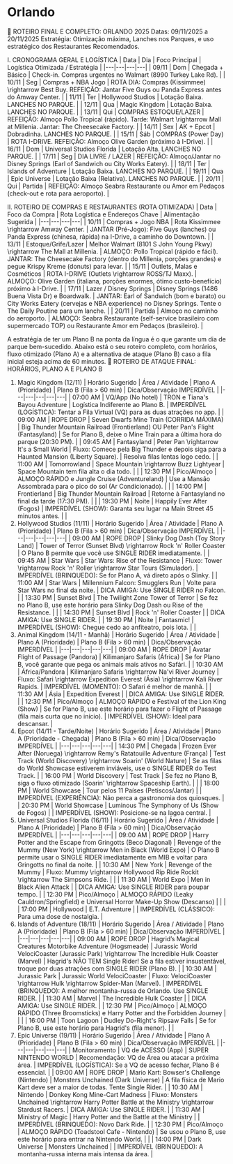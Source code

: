 # Orlando

📝 ROTEIRO FINAL E COMPLETO: ORLANDO 2025
Datas: 09/11/2025 a 20/11/2025
Estratégia: Otimização máxima, Lanches nos Parques, e uso estratégico dos Restaurantes Recomendados.

I. CRONOGRAMA GERAL E LOGÍSTICA
| Data | Dia | Foco Principal | Logística Otimizada / Estratégia |
|---|---|---|---|
| 09/11 | Dom | Chegada + Básico | Check-in. Compras urgentes no Walmart (8990 Turkey Lake Rd). |
| 10/11 | Seg | Compras + NBA Jogo | ROTA DIA: Compras (Kissimmee) \rightarrow Best Buy. REFEIÇÃO: Jantar Five Guys ou Panda Express antes do Amway Center. |
| 11/11 | Ter | Hollywood Studios | Lotação Baixa. LANCHES NO PARQUE. |
| 12/11 | Qua | Magic Kingdom | Lotação Baixa. LANCHES NO PARQUE. |
| 13/11 | Qui | COMPRAS ESTOQUE/LAZER | REFEIÇÃO: Almoço Pollo Tropical (rápido). Tarde: Walmart \rightarrow Mall at Millenia. Jantar: The Cheesecake Factory. |
| 14/11 | Sex | AK + Epcot | Dobradinha. LANCHES NO PARQUE. |
| 15/11 | Sáb | COMPRAS (Power Day) | ROTA I-DRIVE. REFEIÇÃO: Almoço Olive Garden (próximo à I-Drive). |
| 16/11 | Dom | Universal Studios Florida | Lotação Alta. LANCHES NO PARQUE. |
| 17/11 | Seg | DIA LIVRE / LAZER | REFEIÇÃO: Almoço/Jantar no Disney Springs (Earl of Sandwich ou City Works Eatery). |
| 18/11 | Ter | Islands of Adventure | Lotação Baixa. LANCHES NO PARQUE. |
| 19/11 | Qua | Epic Universe | Lotação Baixa (Relativa). LANCHES NO PARQUE. |
| 20/11 | Qui | Partida | REFEIÇÃO: Almoço Seabra Restaurante ou Amor em Pedaços (check-out e rota para aeroporto). |

II. ROTEIRO DE COMPRAS E RESTAURANTES (ROTA OTIMIZADA)
| Data | Foco da Compra | Rota Logística e Endereços Chave | Alimentação Sugerida |
|---|---|---|---|
| 10/11 | Compras + Jogo NBA | Rota Kissimmee \rightarrow Amway Center. | JANTAR (Pré-Jogo): Five Guys (lanches) ou Panda Express (chinesa, rápida) na I-Drive, a caminho do Downtown. |
| 13/11 | Estoque/Grife/Lazer | Melhor Walmart (8101 S John Young Pkwy) \rightarrow The Mall at Millenia. | ALMOÇO: Pollo Tropical (rápido e fácil). JANTAR: The Cheesecake Factory (dentro do Millenia, porções grandes) e pegue Krispy Kreme (donuts) para levar. |
| 15/11 | Outlets, Malas e Cosméticos | ROTA I-DRIVE (Outlets \rightarrow ROSS/TJ Maxx). | ALMOÇO: Olive Garden (italiana, porções enormes, ótimo custo-benefício) próximo à I-Drive. |
| 17/11 | Lazer / Disney Springs | Disney Springs (1486 Buena Vista Dr) e Boardwalk. | JANTAR: Earl of Sandwich (bom e barato) ou City Works Eatery (cervejas e NBA experience) no Disney Springs. Tente o The Daily Poutine para um lanche. |
| 20/11 | Partida | Almoço no caminho do aeroporto. | ALMOÇO: Seabra Restaurante (self-service brasileiro com supermercado TOP) ou Restaurante Amor em Pedaços (brasileiro). |

A estratégia de ter um Plano B na ponta da língua é o que garante um dia de parque bem-sucedido.
Abaixo está o seu roteiro completo, com horários, fluxo otimizado (Plano A) e a alternativa de ataque (Plano B) caso a fila inicial esteja acima de 60 minutos.
📅 ROTEIRO DE ATAQUE FINAL: HORÁRIOS, PLANO A E PLANO B
1. Magic Kingdom (12/11)
| Horário Sugerido | Área / Atividade | Plano A (Prioridade) | Plano B (Fila > 60 min) | Dica/Observação IMPERDÍVEL |
|---|---|---|---|---|
| 07:00 AM | VQ/App (No hotel) | TRON e Tiana's Bayou Adventure | Logística Indiferente ao Plano B. | IMPERDÍVEL (LOGÍSTICA): Tentar a Fila Virtual (VQ) para as duas atrações no app. |
| 09:00 AM | ROPE DROP | Seven Dwarfs Mine Train (CORRIDA MÁXIMA) | Big Thunder Mountain Railroad (Frontierland) OU Peter Pan's Flight (Fantasyland) | Se for Plano B, deixe o Mine Train para a última hora do parque (20:30 PM). |
| 09:45 AM | Fantasyland | Peter Pan \rightarrow It's a Small World | Fluxo: Comece pela Big Thunder e depois siga para a Haunted Mansion (Liberty Square). | Resolva filas lentas logo cedo. |
| 11:00 AM | Tomorrowland | Space Mountain \rightarrow Buzz Lightyear | Space Mountain tem fila alta o dia todo. |  |
| 12:30 PM | Pico/Almoço | ALMOÇO RÁPIDO e Jungle Cruise (Adventureland) | Use a Mansão Assombrada para o pico do sol (Ar Condicionado). |  |
| 14:00 PM | Frontierland | Big Thunder Mountain Railroad | Retorne à Fantasyland no final da tarde (17:30 PM). |  |
| 19:30 PM | Noite | Happily Ever After (Fogos) | IMPERDÍVEL (SHOW): Garanta seu lugar na Main Street 45 minutos antes. |  |
2. Hollywood Studios (11/11)
| Horário Sugerido | Área / Atividade | Plano A (Prioridade) | Plano B (Fila > 60 min) | Dica/Observação IMPERDÍVEL |
|---|---|---|---|---|
| 09:00 AM | ROPE DROP | Slinky Dog Dash (Toy Story Land) | Tower of Terror (Sunset Blvd) \rightarrow Rock 'n' Roller Coaster | O Plano B permite que você use SINGLE RIDER imediatamente. |
| 09:45 AM | Star Wars | Star Wars: Rise of the Resistance | Fluxo: Tower \rightarrow Rock 'n' Roller \rightarrow Star Tours (Simulador). | IMPERDÍVEL (BRINQUEDO): Se for Plano A, vá direto após o Slinky. |
| 11:00 AM | Star Wars | Millennium Falcon: Smugglers Run | Volte para Star Wars no final da noite. | DICA AMIGA: Use SINGLE RIDER no Falcon. |
| 13:30 PM | Sunset Blvd | The Twilight Zone Tower of Terror | Se fez no Plano B, use este horário para Slinky Dog Dash ou Rise of the Resistance. |  |
| 14:30 PM | Sunset Blvd | Rock 'n' Roller Coaster |  | DICA AMIGA: Use SINGLE RIDER. |
| 19:30 PM | Noite | Fantasmic! | IMPERDÍVEL (SHOW): Chegue cedo ao anfiteatro, pois lota. |  |
3. Animal Kingdom (14/11 - Manhã)
| Horário Sugerido | Área / Atividade | Plano A (Prioridade) | Plano B (Fila > 60 min) | Dica/Observação IMPERDÍVEL |
|---|---|---|---|---|
| 09:00 AM | ROPE DROP | Avatar Flight of Passage (Pandora) | Kilimanjaro Safaris (África) | Se for Plano B, você garante que pega os animais mais ativos no Safári. |
| 10:30 AM | África/Pandora | Kilimanjaro Safaris \rightarrow Na'vi River Journey | Fluxo: Safari \rightarrow Expedition Everest (Ásia) \rightarrow Kali River Rapids. | IMPERDÍVEL (MOMENTO): O Safari é melhor de manhã. |
| 11:30 AM | Ásia | Expedition Everest |  | DICA AMIGA: Use SINGLE RIDER. |
| 12:30 PM | Pico/Almoço | ALMOÇO RÁPIDO e Festival of the Lion King (Show) | Se for Plano B, use este horário para fazer o Flight of Passage (fila mais curta que no início). | IMPERDÍVEL (SHOW): Ideal para descansar. |
4. Epcot (14/11 - Tarde/Noite)
| Horário Sugerido | Área / Atividade | Plano A (Prioridade - Chegada) | Plano B (Fila > 60 min) | Dica/Observação IMPERDÍVEL |
|---|---|---|---|---|
| 14:30 PM | Chegada | Frozen Ever After (Noruega) \rightarrow Remy's Ratatouille Adventure (França) | Test Track (World Discovery) \rightarrow Soarin' (World Nature) | Se as filas do World Showcase estiverem inviáveis, use o SINGLE RIDER do Test Track. |
| 16:00 PM | World Discovery | Test Track | Se fez no Plano B, siga o fluxo otimizado (Soarin' \rightarrow Spaceship Earth). |  |
| 18:00 PM | World Showcase | Tour pelos 11 Países (Petiscos/Jantar) |  | IMPERDÍVEL (EXPERIÊNCIA): Não perca a gastronomia dos quiosques. |
| 20:30 PM | World Showcase | Luminous The Symphony of Us (Show de Fogos) |  | IMPERDÍVEL (SHOW): Posicione-se na lagoa central. |
5. Universal Studios Florida (16/11)
| Horário Sugerido | Área / Atividade | Plano A (Prioridade) | Plano B (Fila > 60 min) | Dica/Observação IMPERDÍVEL |
|---|---|---|---|---|
| 09:00 AM | ROPE DROP | Harry Potter and the Escape from Gringotts (Beco Diagonal) | Revenge of the Mummy (New York) \rightarrow Men in Black (World Expo) | O Plano B permite usar o SINGLE RIDER imediatamente em MIB e voltar para Gringotts no final da noite. |
| 10:30 AM | New York | Revenge of the Mummy | Fluxo: Mummy \rightarrow Hollywood Rip Ride Rockit \rightarrow The Simpsons Ride. |  |
| 11:30 AM | World Expo | Men in Black Alien Attack |  | DICA AMIGA: Use SINGLE RIDER para poupar tempo. |
| 12:30 PM | Pico/Almoço | ALMOÇO RÁPIDO (Leaky Cauldron/Springfield) e Universal Horror Make-Up Show (Descanso) |  |  |
| 17:00 PM | Hollywood | E.T. Adventure |  | IMPERDÍVEL (CLÁSSICO): Para uma dose de nostalgia. |
6. Islands of Adventure (18/11)
| Horário Sugerido | Área / Atividade | Plano A (Prioridade) | Plano B (Fila > 60 min) | Dica/Observação IMPERDÍVEL |
|---|---|---|---|---|
| 09:00 AM | ROPE DROP | Hagrid’s Magical Creatures Motorbike Adventure (Hogsmeade) | Jurassic World VelociCoaster (Jurassic Park) \rightarrow The Incredible Hulk Coaster (Marvel) | Hagrid's NÃO TEM Single Rider! Se a fila estiver insustentável, troque por duas atrações com SINGLE RIDER (Plano B). |
| 10:30 AM | Jurassic Park | Jurassic World VelociCoaster | Fluxo: VelociCoaster \rightarrow Hulk \rightarrow Spider-Man (Marvel). | IMPERDÍVEL (BRINQUEDO): A melhor montanha-russa de Orlando. Use SINGLE RIDER. |
| 11:30 AM | Marvel | The Incredible Hulk Coaster |  | DICA AMIGA: Use SINGLE RIDER. |
| 12:30 PM | Pico/Almoço | ALMOÇO RÁPIDO (Three Broomsticks) e Harry Potter and the Forbidden Journey |  |  |
| 16:00 PM | Toon Lagoon | Dudley Do-Right's Ripsaw Falls | Se for Plano B, use este horário para Hagrid's (fila menor). |  |
7. Epic Universe (19/11)
| Horário Sugerido | Área / Atividade | Plano A (Prioridade) | Plano B (Fila > 60 min) | Dica/Observação IMPERDÍVEL |
|---|---|---|---|---|
| Monitoramento | VQ de ACESSO (App) | SUPER NINTENDO WORLD | Recomendação: VQ de Área ou atacar a próxima área. | IMPERDÍVEL (LOGÍSTICA): Se a VQ de acesso fechar, Plano B é essencial. |
| 09:00 AM | ROPE DROP | Mario Kart: Bowser's Challenge (Nintendo) | Monsters Unchained (Dark Universe) | A fila física de Mario Kart deve ser a maior de todas. Tente Single Rider. |
| 10:30 AM | Nintendo | Donkey Kong Mine-Cart Madness | Fluxo: Monsters Unchained \rightarrow Harry Potter Battle at the Ministry \rightarrow Stardust Racers. | DICA AMIGA: Use SINGLE RIDER. |
| 11:30 AM | Ministry of Magic | Harry Potter and the Battle at the Ministry |  | IMPERDÍVEL (BRINQUEDO): Novo Dark Ride. |
| 12:30 PM | Pico/Almoço | ALMOÇO RÁPIDO (Toadstool Cafe - Nintendo) | Se usou o Plano B, use este horário para entrar na Nintendo World. |  |
| 14:00 PM | Dark Universe | Monsters Unchained |  | IMPERDÍVEL (BRINQUEDO): A montanha-russa interna mais intensa da área. |
